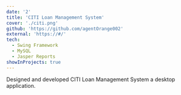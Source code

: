 ```yaml
---
date: '2'
title: 'CITI Loan Management System'
cover: './citi.png'
github: 'https://github.com/agentOrange002'
external: 'https://#/'
tech:
  - Swing Framework
  - MySQL
  - Jasper Reports
showInProjects: true
---
```


Designed and developed CITI Loan Management System a desktop application.